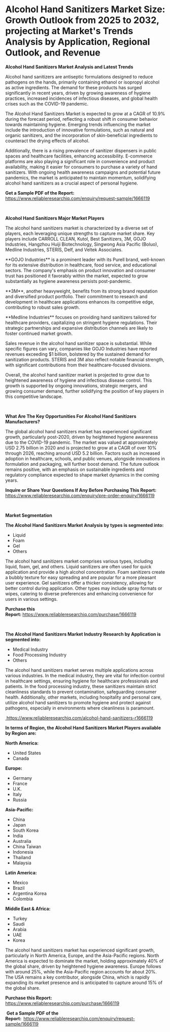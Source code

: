 <p><h1>Alcohol Hand Sanitizers Market Size: Growth Outlook from 2025 to 2032, projecting at Market's Trends Analysis by Application, Regional Outlook, and Revenue</h1></p><p><strong>Alcohol Hand Sanitizers Market Analysis and Latest Trends</strong></p>
<p><p>Alcohol hand sanitizers are antiseptic formulations designed to reduce pathogens on the hands, primarily containing ethanol or isopropyl alcohol as active ingredients. The demand for these products has surged significantly in recent years, driven by growing awareness of hygiene practices, increased incidences of infectious diseases, and global health crises such as the COVID-19 pandemic. </p><p>The Alcohol Hand Sanitizers Market is expected to grow at a CAGR of 10.9% during the forecast period, reflecting a robust shift in consumer behavior towards maintaining hygiene. Emerging trends influencing the market include the introduction of innovative formulations, such as natural and organic sanitizers, and the incorporation of skin-beneficial ingredients to counteract the drying effects of alcohol. </p><p>Additionally, there is a rising prevalence of sanitizer dispensers in public spaces and healthcare facilities, enhancing accessibility. E-commerce platforms are also playing a significant role in convenience and product availability, making it easier for consumers to purchase a variety of hand sanitizers. With ongoing health awareness campaigns and potential future pandemics, the market is anticipated to maintain momentum, solidifying alcohol hand sanitizers as a crucial aspect of personal hygiene.</p></p>
<p><strong>Get a Sample PDF of the Report:&nbsp;</strong> <a href="https://www.reliableresearchiq.com/enquiry/request-sample/1666119?utm_campaign=2299&utm_medium=2&utm_source=Github&utm_content=ia&utm_term=17042025&utm_id=alcohol-hand-sanitizers">https://www.reliableresearchiq.com/enquiry/request-sample/1666119</a></p>
<p>&nbsp;</p>
<p><strong>Alcohol Hand Sanitizers Major Market Players</strong></p>
<p><p>The alcohol hand sanitizers market is characterized by a diverse set of players, each leveraging unique strengths to capture market share. Key players include CARROLL CLEAN, Kutol, Best Sanitizers, 3M, GOJO Industries, Hangzhou Huiji Biotechnology, Singwong Asia Pacific (Boluo), Medline Industries, STERIS, Delf, and Veltek Associates.</p><p>**GOJO Industries** is a prominent leader with its Purell brand, well-known for its extensive distribution in healthcare, food service, and educational sectors. The company's emphasis on product innovation and consumer trust has positioned it favorably within the market, expected to grow substantially as hygiene awareness persists post-pandemic.</p><p>**3M**, another heavyweight, benefits from its strong brand reputation and diversified product portfolio. Their commitment to research and development in healthcare applications enhances its competitive edge, contributing to robust sales growth.</p><p>**Medline Industries** focuses on providing hand sanitizers tailored for healthcare providers, capitalizing on stringent hygiene regulations. Their strategic partnerships and expansive distribution channels are likely to foster continued market growth.</p><p>Sales revenue in the alcohol hand sanitizer space is substantial. While specific figures can vary, companies like GOJO Industries have reported revenues exceeding $1 billion, bolstered by the sustained demand for sanitization products. STERIS and 3M also reflect notable financial strength, with significant contributions from their healthcare-focused divisions.</p><p>Overall, the alcohol hand sanitizer market is projected to grow due to heightened awareness of hygiene and infectious disease control. This growth is supported by ongoing innovations, strategic mergers, and growing consumer demand, further solidifying the position of key players in this competitive landscape.</p></p>
<p>&nbsp;</p>
<p><strong>What Are The Key Opportunities For Alcohol Hand Sanitizers Manufacturers?</strong></p>
<p><p>The global alcohol hand sanitizers market has experienced significant growth, particularly post-2020, driven by heightened hygiene awareness due to the COVID-19 pandemic. The market was valued at approximately USD 2.75 billion in 2020 and is projected to grow at a CAGR of over 10% through 2026, reaching around USD 5.2 billion. Factors such as increased adoption in healthcare, schools, and public venues, alongside innovations in formulation and packaging, will further boost demand. The future outlook remains positive, with an emphasis on sustainable ingredients and regulatory compliance expected to shape market dynamics in the coming years.</p></p>
<p><strong>Inquire or Share Your Questions If Any Before Purchasing This Report:</strong> <a href="https://www.reliableresearchiq.com/enquiry/pre-order-enquiry/1666119?utm_campaign=2299&utm_medium=2&utm_source=Github&utm_content=ia&utm_term=17042025&utm_id=alcohol-hand-sanitizers">https://www.reliableresearchiq.com/enquiry/pre-order-enquiry/1666119</a></p>
<p>&nbsp;</p>
<p><strong>Market Segmentation</strong></p>
<p><strong>The Alcohol Hand Sanitizers Market Analysis by types is segmented into:</strong></p>
<p><ul><li>Liquid</li><li>Foam</li><li>Gel</li><li>Others</li></ul></p>
<p><p>The alcohol hand sanitizers market comprises various types, including liquid, foam, gel, and others. Liquid sanitizers are often used for quick application and provide a high alcohol concentration. Foam sanitizers create a bubbly texture for easy spreading and are popular for a more pleasant user experience. Gel sanitizers offer a thicker consistency, allowing for better control during application. Other types may include spray formats or wipes, catering to diverse preferences and enhancing convenience for users in various settings.</p></p>
<p><strong>Purchase this Report:&nbsp;</strong><a href="https://www.reliableresearchiq.com/purchase/1666119?utm_campaign=2299&utm_medium=2&utm_source=Github&utm_content=ia&utm_term=17042025&utm_id=alcohol-hand-sanitizers">https://www.reliableresearchiq.com/purchase/1666119</a></p>
<p>&nbsp;</p>
<p><strong>The Alcohol Hand Sanitizers Market Industry Research by Application is segmented into:</strong></p>
<p><ul><li>Medical Industry</li><li>Food Processing Industry</li><li>Others</li></ul></p>
<p><p>The alcohol hand sanitizers market serves multiple applications across various industries. In the medical industry, they are vital for infection control in healthcare settings, ensuring hygiene for healthcare professionals and patients. In the food processing industry, these sanitizers maintain strict cleanliness standards to prevent contamination, safeguarding consumer health. Additionally, other markets, including hospitality and personal care, utilize alcohol hand sanitizers to promote hygiene and protect against pathogens, especially in environments where cleanliness is paramount.</p></p>
<p><a href="https://www.reliableresearchiq.com/alcohol-hand-sanitizers-r1666119?utm_campaign=2299&utm_medium=2&utm_source=Github&utm_content=ia&utm_term=17042025&utm_id=alcohol-hand-sanitizers">&nbsp;https://www.reliableresearchiq.com/alcohol-hand-sanitizers-r1666119</a></p>
<p><strong>In terms of Region, the Alcohol Hand Sanitizers Market Players available by Region are:</strong></p>
<p>
    <p> <strong> North America: </strong>
        <ul>
            <li>United States</li>
            <li>Canada</li>
        </ul>
        </p> 
    <p> <strong> Europe: </strong>
        <ul>
            <li>Germany</li>
            <li>France</li>
            <li>U.K.</li>
            <li>Italy</li>
            <li>Russia</li>
        </ul>
        </p> 
    <p> <strong> Asia-Pacific: </strong>
        <ul>
            <li>China</li>
            <li>Japan</li>
            <li>South Korea</li>
            <li>India</li>
            <li>Australia</li>
            <li>China Taiwan</li>
            <li>Indonesia</li>
            <li>Thailand</li>
            <li>Malaysia</li>
        </ul>
        </p> 
    <p> <strong> Latin America: </strong>
        <ul>
            <li>Mexico</li>
            <li>Brazil</li>
            <li>Argentina Korea</li>
            <li>Colombia</li>
        </ul>
        </p> 
    <p> <strong> Middle East & Africa: </strong>
        <ul>
            <li>Turkey</li>
            <li>Saudi</li>
            <li>Arabia</li>
            <li>UAE</li>
            <li>Korea</li>
        </ul>
    </p>
    </p>
<p><p>The alcohol hand sanitizers market has experienced significant growth, particularly in North America, Europe, and the Asia-Pacific regions. North America is expected to dominate the market, holding approximately 40% of the global share, driven by heightened hygiene awareness. Europe follows with around 25%, while the Asia-Pacific region accounts for about 20%. The USA remains a key contributor, alongside China, which is rapidly expanding its market presence and is anticipated to capture around 15% of the global share.</p></p>
<p><strong>Purchase this Report: </strong><a href="https://www.reliableresearchiq.com/purchase/1666119?utm_campaign=2299&utm_medium=2&utm_source=Github&utm_content=ia&utm_term=17042025&utm_id=alcohol-hand-sanitizers">https://www.reliableresearchiq.com/purchase/1666119</a></p>
<p>&nbsp;<strong>Get a Sample PDF of the Report:&nbsp;&nbsp;</strong><a href="https://www.reliableresearchiq.com/enquiry/request-sample/1666119?utm_campaign=2299&utm_medium=2&utm_source=Github&utm_content=ia&utm_term=17042025&utm_id=alcohol-hand-sanitizers">https://www.reliableresearchiq.com/enquiry/request-sample/1666119</a></p>
<p><strong></strong></p>
<p><p></p><p></p><p></p></p>